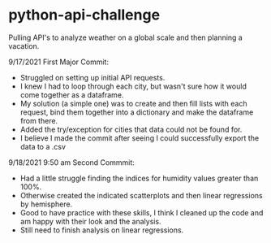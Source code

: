 # python-api-challenge
Pulling API's to analyze weather on a global scale and then planning a vacation. 

9/17/2021 First Major Commit:
- Struggled on setting up initial API requests. 
- I knew I had to loop through each city, but wasn't sure how it would come together as a dataframe.
- My solution (a simple one) was to create and then fill lists with each request, bind them together into a dictionary and make the dataframe from there.
- Added the try/exception for cities that data could not be found for.
- I believe I made the commit after seeing I could successfully export the data to a .csv

9/18/2021 9:50 am Second Commmit:
- Had a little struggle finding the indices for humidity values greater than 100%.
- Otherwise created the indicated scatterplots and then linear regressions by hemisphere.
- Good to have practice with these skills, I think I cleaned up the code and am happy with their look and the analysis.
- Still need to finish analysis on linear regressions.

